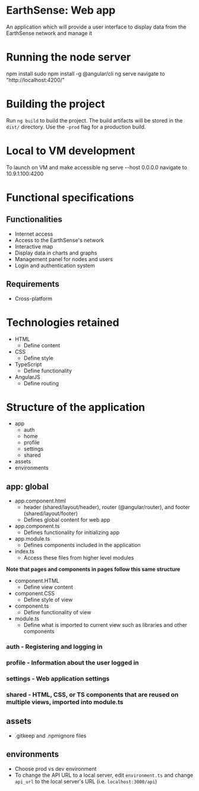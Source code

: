 # EarthSense: Web app

An application which will provide a user interface to display data from the EarthSense network and manage it

# Running the node server
npm install
sudo npm install -g @angular/cli
ng serve
navigate to "http://localhost:4200/"

# Building the project
Run `ng build` to build the project. The build artifacts will be stored in the `dist/` directory. Use the `-prod` flag for a production build.

# Local to VM development
To launch on VM and make accessible
  ng serve --host 0.0.0.0
  navigate to 10.9.1.100:4200

# Functional specifications

## Functionalities
* Internet access
* Access to the EarthSense's network
* Interactive map
* Display data in charts and graphs
* Management panel for nodes and users
* Login and authentication system

## Requirements
* Cross-platform

# Technologies retained
* HTML
  - Define content
* CSS
  - Define style
* TypeScript
  - Define functionality
* AngularJS
  - Define routing

# Structure of the application
* app
  * auth
  * home
  * profile
  * settings
  * shared
* assets
* environments

## app: global
* app.component.html
  - header (shared/layout/header), router (@angular/router), and footer (shared/layout/footer)
  - Defines global content for web app
* app.component.ts
  - Defines functionality for initializing app
* app.module.ts
  - Defines components included in the application
* index.ts
  - Access these files from higher level modules

**Note that pages and components in pages follow this same structure**
* component.HTML
  - Define view content
* component.CSS
  - Define style of view
* component.ts
  - Define functionality of view
* module.ts
  - Define what is imported to current view such as libraries and other components

### auth - Registering and logging in
### profile - Information about the user logged in
### settings - Web application settings
### shared - HTML, CSS, or TS components that are reused on multiple views, imported into module.ts

## assets
  - .gitkeep and .npmignore files

## environments
  - Choose prod vs dev environment
  - To change the API URL to a local server, edit `environment.ts` and change `api_url` to the local server's URL (i.e. `localhost:3000/api`)
